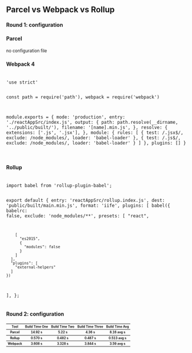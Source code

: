 <section>
    <h2> Parcel vs Webpack vs Rollup </h2>
</section>
<section>
    <h4>Round 1: configuration</h4>
</section>
<section>
    <h4>Parcel</h4>
    <small>no configuration file</small>
</section>
<section>
    <h4>Webpack 4</h4>
    <pre>
        <code class="js">
'use strict'

const path = require('path'),
  webpack = require('webpack')

module.exports = {
  mode: 'production',
  entry: './reactAppSrc/index.js',
  output: {
    path: path.resolve(__dirname, '../public/built/'),
    filename: '[name].min.js',
  },
  resolve: {
    extensions: ['.js', '.jsx'],
  },
  module: {
    rules: [
      {
        test: /\.jsx$/,
        exclude: /node_modules/,
        loader: 'babel-loader'
      },
      {
        test: /\.js$/,
        exclude: /node_modules/,
        loader: 'babel-loader'
      }
    ]
  },
  plugins: []
}
        </code>
    </pre>
</section>

<section>
    <h4>Rollup</h4>
    <pre>
        <code class="js">
import babel from 'rollup-plugin-babel';

export default {
  entry: 'reactAppSrc/rollup.index.js',
  dest: 'public/built/main.min.js',
  format: 'iife',
  plugins: [
    babel({
      babelrc: false,
      exclude: 'node_modules/**',
      presets: [
        "react",

        [
          "es2015",
          {
            "modules": false
          }
        ]
      ],
      "plugins": [
        "external-helpers"
      ]
    })
  ],
};
        </code>
    </pre>
</section>

<section>
    <h4>Round 2: configuration</h4>
    <table style="font-size:60%">
    <thead>
        <tr>
            <th>Tool</th>
            <th>Build Time One</th>
            <th>Build Time Two</th>
            <th>Build Time Three</th>
            <th>Build Time Avg</th>
        </tr>
    </thead>
    <tbody>
        <tr>
            <th>Parcel</th>
            <th>14.92 s</th>
            <th>5.22 s</th>
            <th>4.36 s</th>
            <th>8.16 avg s</th>
        </tr>
        <tr>
            <th>Rollup</th>
            <th>0.570 s</th>
            <th>0.482 s</th>
            <th>0.487 s</th>
            <th>0.513 avg s</th>
        </tr>
        <tr>
            <th>Webpack</th>
            <th>3.608 s</th>
            <th>3.328 s</th>
            <th>3.844 s</th>
            <th>3.59 avg s</th>
        </tr>
    </tbody>
</table>
</section>